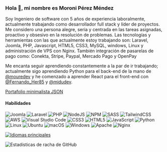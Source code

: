 <!--
**MoropM/MoropM** is a ✨ _special_ ✨ repository because its `README.md` (this file) appears on your GitHub profile.

Here are some ideas to get you started:

- 🔭 I’m currently working on ...
- 🌱 I’m currently learning ...
- 👯 I’m looking to collaborate on ...
- 🤔 I’m looking for help with ...
- 💬 Ask me about ...
- 📫 How to reach me: ...
- 😄 Pronouns: ...
- ⚡ Fun fact: ...


https://readme.so/es/editor
https://arturssmirnovs.github.io/github-profile-readme-generator/
-->

### Hola 👋, mi nombre es Moroni Pérez Méndez
Soy Ingeniero de software con 5 años de experiencia laboralmente, actualmente trabajando como desarrollador full stack y líder de proyectos. Me considero una persona alegre, seria y centrada en las tareas asignadas, proactivo y obsesivo en la resolución de problemas.
Las tecnologías y herramientas con las que actualmente estoy trabajando son: Laravel, Joomla, PHP, Javascript, HTML5, CSS3, MySQL, windows, Linux y administración de VPS con Nginx. También integración de pasarelas de pago como: Conekta, Stripe, Paypal, Mercado Pago y OpenPay

Me encanta seguir aprendiendo constantemente a la par de ir trabajando; actualmente sigo aprendiendo Python para el back-end de la mano de [@mouredev](https://www.github.com/mouredev) y he comenzado a aprender React para el front-end con [@Fernando_Her85](https://twitter.com/Fernando_Her85) y [@midudev](https://www.github.com/midudev).

[Portafolio minimalista JSON](https://moroni-profoliojson.pages.dev/)


#### Habilidades  

![Joomla](https://img.shields.io/badge/joomla-%235091CD.svg?style=for-the-badge&logo=joomla&logoColor=white) ![Laravel](https://img.shields.io/badge/laravel-%23FF2D20.svg?style=for-the-badge&logo=laravel&logoColor=white) ![PHP](https://img.shields.io/badge/php-%23777BB4.svg?style=for-the-badge&logo=php&logoColor=white) ![NodeJS](https://img.shields.io/badge/node.js-6DA55F?style=for-the-badge&logo=node.js&logoColor=white) ![NPM](https://img.shields.io/badge/NPM-%23CB3837.svg?style=for-the-badge&logo=npm&logoColor=white) ![SASS](https://img.shields.io/badge/SASS-hotpink.svg?style=for-the-badge&logo=SASS&logoColor=white) ![TailwindCSS](https://img.shields.io/badge/tailwindcss-%2338B2AC.svg?style=for-the-badge&logo=tailwind-css&logoColor=white) ![AWS](https://img.shields.io/badge/AWS-%23FF9900.svg?style=for-the-badge&logo=amazon-aws&logoColor=white) ![Visual Studio Code](https://img.shields.io/badge/Visual%20Studio%20Code-0078d7.svg?style=for-the-badge&logo=visual-studio-code&logoColor=white) ![CSS3](https://img.shields.io/badge/css3-%231572B6.svg?style=for-the-badge&logo=css3&logoColor=white) ![HTML5](https://img.shields.io/badge/html5-%23E34F26.svg?style=for-the-badge&logo=html5&logoColor=white) ![JavaScript](https://img.shields.io/badge/javascript-%23323330.svg?style=for-the-badge&logo=javascript&logoColor=%23F7DF1E) ![Python](https://img.shields.io/badge/python-3670A0?style=for-the-badge&logo=python&logoColor=ffdd54) ![Linux](https://img.shields.io/badge/Linux-FCC624?style=for-the-badge&logo=linux&logoColor=black) ![Ubuntu](https://img.shields.io/badge/Ubuntu-E95420?style=for-the-badge&logo=ubuntu&logoColor=white) ![macOS](https://img.shields.io/badge/mac%20os-000000?style=for-the-badge&logo=macos&logoColor=F0F0F0) ![Windows](https://img.shields.io/badge/Windows-0078D6?style=for-the-badge&logo=windows&logoColor=white) ![Apache](https://img.shields.io/badge/apache-%23D42029.svg?style=for-the-badge&logo=apache&logoColor=white) ![Nginx](https://img.shields.io/badge/nginx-%23009639.svg?style=for-the-badge&logo=nginx&logoColor=white)

<!-- ![Chart.js](https://img.shields.io/badge/chart.js-F5788D.svg?style=for-the-badge&logo=chart.js&logoColor=white)  -->
<!-- ![jQuery](https://img.shields.io/badge/jquery-%230769AD.svg?style=for-the-badge&logo=jquery&logoColor=white)  -->


<!-- #### Redes sociales
[<img src='https://cdn.jsdelivr.net/npm/simple-icons@3.0.1/icons/github.svg' alt='github' height='40'>](https://github.com/MoroPm)  [<img src='https://cdn.jsdelivr.net/npm/simple-icons@3.0.1/icons/linkedin.svg' alt='linkedin' height='40'>](https://www.linkedin.com/in/moroni-p-876b22122/)  [<img src='https://cdn.jsdelivr.net/npm/simple-icons@3.0.1/icons/twitter.svg' alt='twitter' height='40'>](https://twitter.com/@Moroni_pM) -->


<!-- [![trophy](https://github-profile-trophy.vercel.app/?username=MoroPm)](https://github.com/ryo-ma/github-profile-trophy) -->


[![Idiomas principales](https://github-readme-stats.vercel.app/api/top-langs/?username=MoroPm)](https://github.com/anuraghazra/github-readme-stats)


<!-- ![Estadísticas de GitHub](https://github-readme-stats.vercel.app/api?username=MoroPm&show_icons=true)   -->


![Estadísticas de racha de GitHub](https://streak-stats.demolab.com/?user=MoroPm)  


